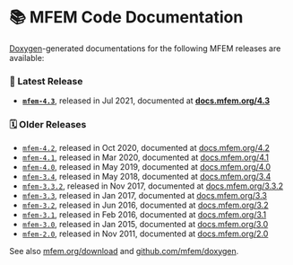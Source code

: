 # 📚 MFEM Code Documentation

[Doxygen](https://www.doxygen.nl)-generated documentations for the following MFEM releases are available:


### 🌟 Latest Release

- **[`mfem-4.3`](http://docs.mfem.org/4.3)**, released in Jul 2021, documented at **[docs.mfem.org/4.3](http://docs.mfem.org/4.3)**

### 🗓️ Older Releases

- [`mfem-4.2`](http://docs.mfem.org/4.2), released in Oct 2020, documented at [docs.mfem.org/4.2](http://docs.mfem.org/4.2)
- [`mfem-4.1`](http://docs.mfem.org/4.1), released in Mar 2020, documented at [docs.mfem.org/4.1](http://docs.mfem.org/4.1)
- [`mfem-4.0`](http://docs.mfem.org/4.0), released in May 2019, documented at [docs.mfem.org/4.0](http://docs.mfem.org/4.0)
- [`mfem-3.4`](http://docs.mfem.org/3.4), released in May 2018, documented at [docs.mfem.org/3.4](http://docs.mfem.org/3.4)
- [`mfem-3.3.2`](http://docs.mfem.org/3.3.2), released in Nov 2017, documented at [docs.mfem.org/3.3.2](http://docs.mfem.org/3.3.2)
- [`mfem-3.3`](http://docs.mfem.org/3.3), released in Jan 2017, documented at [docs.mfem.org/3.3](http://docs.mfem.org/3.3)
- [`mfem-3.2`](http://docs.mfem.org/3.2), released in Jun 2016, documented at [docs.mfem.org/3.2](http://docs.mfem.org/3.2)
- [`mfem-3.1`](http://docs.mfem.org/3.1), released in Feb 2016, documented at [docs.mfem.org/3.1](http://docs.mfem.org/3.1)
- [`mfem-3.0`](http://docs.mfem.org/3.0), released in Jan 2015, documented at [docs.mfem.org/3.0](http://docs.mfem.org/3.0)
- [`mfem-2.0`](http://docs.mfem.org/2.0), released in Nov 2011, documented at [docs.mfem.org/2.0](http://docs.mfem.org/2.0)

See also [mfem.org/download](https://mfem.org/download/) and [github.com/mfem/doxygen](https://github.com/mfem/doxygen).

